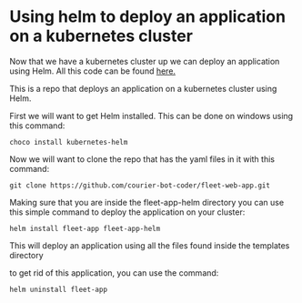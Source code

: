 <!--
layout: page
title: "Using Helm to deploy an application to a kubernetes cluster"
permalink: /https://courier-bot-coder.github.io/can.github.io/fleet-helm
-->

# Using helm to deploy an application on a kubernetes cluster

Now that we have a kubernetes cluster up we can deploy an application using Helm. All this code can be found [here.](https://github.com/courier-bot-coder/fleet-web-app.git)

This is a repo that deploys an application on a kubernetes cluster using Helm.

First we will want to get Helm installed. This can be done on windows using this command: 
```
choco install kubernetes-helm
```
Now we will want to clone the repo that has the yaml files in it with this command:

```
git clone https://github.com/courier-bot-coder/fleet-web-app.git
```
Making sure that you are inside the fleet-app-helm directory you can use this simple command to deploy the application on your cluster: 
```
helm install fleet-app fleet-app-helm
```
This will deploy an application using all the files found inside the templates directory

to get rid of this application, you can use the command: 
```
helm uninstall fleet-app
```
